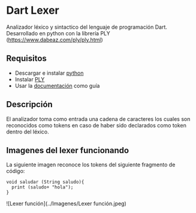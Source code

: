 # Dart Lexer
Analizador léxico y sintactico del lenguaje de programación Dart. Desarrollado en python con la librería PLY (https://www.dabeaz.com/ply/ply.html)

## Requisitos
* Descargar e instalar [python](https://www.python.org/downloads/)
* Instalar [PLY](https://pypi.org/project/ply/)
* Usar la [documentación](https://www.dabeaz.com/ply/ply.html) como guía

## Descripción
El analizador toma como entrada una cadena de caracteres los cuales son reconocidos como tokens en caso de haber sido declarados como token dentro del léxico. 

## Imagenes del lexer funcionando 
La siguiente imagen reconoce los tokens del siguiente fragmento de código:
```
void saludar (String saludo){ 
  print (saludo+ "hola"); 
}
```
![Lexer función](../Imagenes/Lexer función.jpeg)
